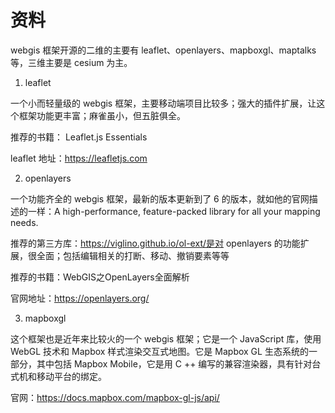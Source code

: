 # 资料

webgis 框架开源的二维的主要有 leaflet、openlayers、mapboxgl、maptalks 等，三维主要是 cesium 为主。

1. leaflet

一个小而轻量级的 webgis 框架，主要移动端项目比较多；强大的插件扩展，让这个框架功能更丰富；麻雀虽小，但五脏俱全。

推荐的书籍： Leaflet.js Essentials

leaflet 地址：https://leafletjs.com

2. openlayers

一个功能齐全的 webgis 框架，最新的版本更新到了 6 的版本，就如他的官网描述的一样：A high-performance, feature-packed library for all your mapping needs.

推荐的第三方库：https://viglino.github.io/ol-ext/是对 openlayers 的功能扩展，很全面；包括编辑相关的打断、移动、撤销要素等等

推荐的书籍：WebGIS之OpenLayers全面解析

官网地址：https://openlayers.org/

3. mapboxgl

这个框架也是近年来比较火的一个 webgis 框架；它是一个 JavaScript 库，使用 WebGL 技术和 Mapbox 样式渲染交互式地图。它是 Mapbox GL 生态系统的一部分，其中包括 Mapbox Mobile，它是用 C ++ 编写的兼容渲染器，具有针对台式机和移动平台的绑定。

官网：https://docs.mapbox.com/mapbox-gl-js/api/